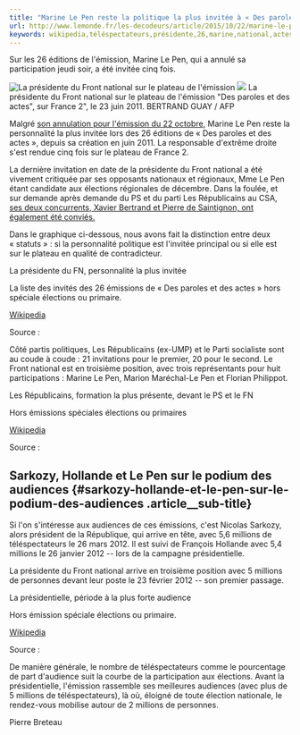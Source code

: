 ```yaml
---
title: "Marine Le Pen reste la politique la plus invitée à « Des paroles et des actes »"
url: http://www.lemonde.fr/les-decodeurs/article/2015/10/22/marine-le-pen-politique-la-plus-invitee-a-des-paroles-et-des-actes_4795142_4355770.html
keywords: wikipedia,téléspectateurs,présidente,26,marine,national,actes,millions,invitée,élections,paroles,lémission,pen,émissions,politique
---
```

Sur les 26 éditions de l'émission, Marine Le Pen, qui a annulé sa participation jeudi soir, a été invitée cinq fois.

![La présidente du Front national sur le plateau de l\'émission ](https://img.lemde.fr/2015/10/22/0/0/3843/2557/688/0/60/0/2f5c3f2_10480-1xvm4j8.jpg) ![](https://img.lemde.fr/2015/10/22/0/0/3843/2557/688/0/60/0/2f5c3f2_10480-1xvm4j8.jpg) La présidente du Front national sur le plateau de l\'émission \"Des paroles et des actes\", sur France 2\", le 23 juin 2011. BERTRAND GUAY / AFP

Malgré [son annulation pour l'émission du 22 octobre,](http://www.lemonde.fr/politique/article/2015/10/21/marine-le-pen-sur-france-2-nicolas-sarkozy-et-jean-christophe-cambadelis-d-accord-pour-saisir-le-csa_4794204_823448.html) Marine Le Pen reste la personnalité la plus invitée lors des 26 éditions de « Des paroles et des actes », depuis sa création en juin 2011. La responsable d'extrême droite s'est rendue cinq fois sur le plateau de France 2.

La dernière invitation en date de la présidente du Front national a été vivement critiquée par ses opposants nationaux et régionaux, Mme Le Pen étant candidate aux élections régionales de décembre. Dans la foulée, et sur demande après demande du PS et du parti Les Républicains au CSA, [ses deux concurrents, Xavier Bertrand et Pierre de Saintignon, ont également été conviés.](http://www.lemonde.fr/politique/article/2015/10/21/marine-le-pen-sur-france-2-nicolas-sarkozy-et-jean-christophe-cambadelis-d-accord-pour-saisir-le-csa_4794204_823448.html)

Dans le graphique ci-dessous, nous avons fait la distinction entre deux « statuts » : si la personnalité politique est l'invitée principal ou si elle est sur le plateau en qualité de contradicteur.

La présidente du FN, personnalité la plus invitée

La liste des invités des 26 émissions de « Des paroles et des actes » hors spéciale élections ou primaire.

[Wikipedia](https://fr.wikipedia.org/wiki/Des_paroles_et_des_actes)

Source :

Côté partis politiques, Les Républicains (ex-UMP) et le Parti socialiste sont au coude à coude : 21 invitations pour le premier, 20 pour le second. Le Front national est en troisième position, avec trois représentants pour huit participations : Marine Le Pen, Marion Maréchal-Le Pen et Florian Philippot.

Les Républicains, formation la plus présente, devant le PS et le FN

Hors émissions spéciales élections ou primaires

[Wikipedia](https://fr.wikipedia.org/wiki/Des_paroles_et_des_actes)

Source :

Sarkozy, Hollande et Le Pen sur le podium des audiences {#sarkozy-hollande-et-le-pen-sur-le-podium-des-audiences .article__sub-title}
-------------------------------------------------------

Si l'on s'intéresse aux audiences de ces émissions, c'est Nicolas Sarkozy, alors président de la République, qui arrive en tête, avec 5,6 millions de téléspectateurs le 26 mars 2012. Il est suivi de François Hollande avec 5,4 millions le 26 janvier 2012 -- lors de la campagne présidentielle.

La présidente du Front national arrive en troisième position avec 5 millions de personnes devant leur poste le 23 février 2012 -- son premier passage.

La présidentielle, période à la plus forte audience

Hors émission spéciale élections ou primaire.

[Wikipedia](https://fr.wikipedia.org/wiki/Des_paroles_et_des_actes)

Source :

De manière générale, le nombre de téléspectateurs comme le pourcentage de part d'audience suit la courbe de la participation aux élections. Avant la présidentielle, l'émission rassemble ses meilleures audiences (avec plus de 5 millions de téléspectateurs), là où, éloigné de toute élection nationale, le rendez-vous mobilise autour de 2 millions de personnes.

Pierre Breteau
